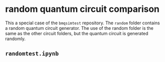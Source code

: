 # random quantum circuit comparison

This a special case of the `bmqsimtest` repository. The `random` folder contains a random quantum circuit generator. The use of the random folder is the same as the other circuit folders, but the quantum circuit is generated randomly.

## `randomtest.ipynb` 

